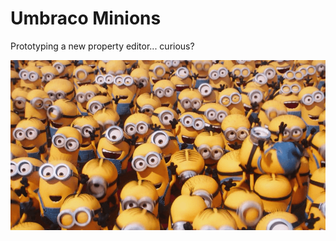# Umbraco Minions

Prototyping a new property editor... curious?

![Minions](docs/assets/img/minions.png)
